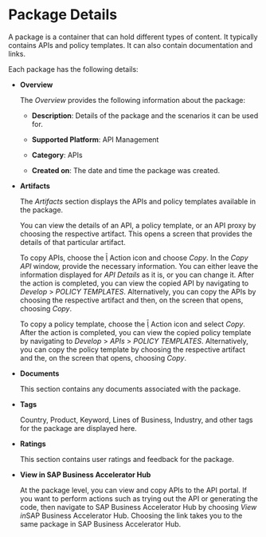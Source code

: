 <!-- loiof0bf8029917642a9b658d864b33f8878 -->

<link rel="stylesheet" type="text/css" href="../../css/sap-icons.css"/>

# Package Details

A package is a container that can hold different types of content. It typically contains APIs and policy templates. It can also contain documentation and links.

Each package has the following details:

-   **Overview**

    The *Overview* provides the following information about the package:

    -   **Description**: Details of the package and the scenarios it can be used for.

    -   **Supported Platform**: API Management

    -   **Category**: APIs

    -   **Created on**: The date and time the package was created.


-   **Artifacts**

    The *Artifacts* section displays the APIs and policy templates available in the package.

    You can view the details of an API, a policy template, or an API proxy by choosing the respective artifact. This opens a screen that provides the details of that particular artifact.

    To copy APIs, choose the <span class="SAP-icons"></span> Action icon and choose *Copy*. In the *Copy API* window, provide the necessary information. You can either leave the information displayed for *API Details* as it is, or you can change it. After the action is completed, you can view the copied API by navigating to *Develop* \> *POLICY TEMPLATES*. Alternatively, you can copy the APIs by choosing the respective artifact and then, on the screen that opens, choosing *Copy*.

    To copy a policy template, choose the <span class="SAP-icons"></span> Action icon and select *Copy*. After the action is completed, you can view the copied policy template by navigating to *Develop* \> *APIs* \> *POLICY TEMPLATES*. Alternatively, you can copy the policy template by choosing the respective artifact and the, on the screen that opens, choosing *Copy*.

-   **Documents**

    This section contains any documents associated with the package.

-   **Tags**

    Country, Product, Keyword, Lines of Business, Industry, and other tags for the package are displayed here.

-   **Ratings**

    This section contains user ratings and feedback for the package.

-   **View in SAP Business Accelerator Hub**

    At the package level, you can view and copy APIs to the API portal. If you want to perform actions such as trying out the API or generating the code, then navigate to SAP Business Accelerator Hub by choosing *View in*SAP Business Accelerator Hub. Choosing the link takes you to the same package in SAP Business Accelerator Hub.


